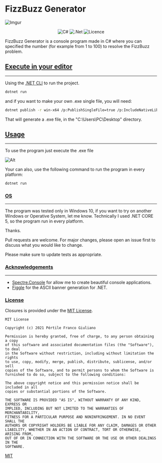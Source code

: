 # FizzBuzz Generator

![Imgur](https://i.imgur.com/PbqfDba.png)
&nbsp;&nbsp;&nbsp;&nbsp;&nbsp;&nbsp;&nbsp;&nbsp;&nbsp;&nbsp;&nbsp;&nbsp;&nbsp;&nbsp;&nbsp;&nbsp;&nbsp;&nbsp;&nbsp;
<div align="center">
  
![C#](https://img.shields.io/badge/c%23-%23239120.svg?style=for-the-badge&logo=c-sharp&logoColor=white)
![.Net](https://img.shields.io/badge/.NET-5C2D91?style=for-the-badge&logo=.net&logoColor=white)
![Licence](https://img.shields.io/github/license/Ileriayo/markdown-badges?style=for-the-badge)
  
</div>
FizzBuzz Generator is a console program made in C# where you can specified the number (for example from 1 to 100) to resolve the FizzBuzz problem.

## [Execute in your editor](#Execute-in-your-editor)

---

Using the [.NET CLI](https://docs.microsoft.com/en-us/dotnet/core/tools/dotnet) to run the project.

```bash
dotnet run
```

and if you want to make your own .exe single file, you will need:

```bash
dotnet publish -r win-x64 /p:PublishSingleFile=true /p:IncludeNativeLibrariesForSelfExtract=false /p:SelfContained=false --output "C:\Users\PC\Desktop"
```

That will generate a .exe file, in the "C:\Users\PC\Desktop" directory.

## [Usage](#Usage)

---

To use the program just execute the .exe file

![Alt](https://i.imgur.com/mlmsfIo.gif "Optional title")

Your can also, use the following command to run the program in every platform:

```bash
dotnet run
```

### [OS](#OS)

---

The program was tested only in Windows 10, if you want to try on another Windows or Operative System, let me know.
Technically I used .NET CORE 5, so the program run in every platform.

Thanks.

Pull requests are welcome. For major changes, please open an issue first to discuss what you would like to change.

Please make sure to update tests as appropriate.

### [Acknowledgements](#Acknowledgements)

---

-   [Spectre.Console](https://github.com/spectreconsole/spectre.console) for allow me to create beautiful console applications.
-   [Figgle](https://github.com/drewnoakes/figgle) for the ASCII banner generation for .NET.

### [License](#license)

Closures is provided under the [MIT License](https://github.com/vhesener/Closures/blob/master/LICENSE).

```text
MIT License

Copyright (c) 2021 Pértile Franco Giuliano

Permission is hereby granted, free of charge, to any person obtaining a copy
of this software and associated documentation files (the "Software"), to deal
in the Software without restriction, including without limitation the rights
to use, copy, modify, merge, publish, distribute, sublicense, and/or sell
copies of the Software, and to permit persons to whom the Software is
furnished to do so, subject to the following conditions:

The above copyright notice and this permission notice shall be included in all
copies or substantial portions of the Software.

THE SOFTWARE IS PROVIDED "AS IS", WITHOUT WARRANTY OF ANY KIND, EXPRESS OR
IMPLIED, INCLUDING BUT NOT LIMITED TO THE WARRANTIES OF MERCHANTABILITY,
FITNESS FOR A PARTICULAR PURPOSE AND NONINFRINGEMENT. IN NO EVENT SHALL THE
AUTHORS OR COPYRIGHT HOLDERS BE LIABLE FOR ANY CLAIM, DAMAGES OR OTHER
LIABILITY, WHETHER IN AN ACTION OF CONTRACT, TORT OR OTHERWISE, ARISING FROM,
OUT OF OR IN CONNECTION WITH THE SOFTWARE OR THE USE OR OTHER DEALINGS IN THE
SOFTWARE.
```

[MIT](https://choosealicense.com/licenses/mit/)
